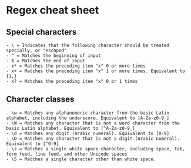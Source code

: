 
# Regex cheat sheet

## Special characters

    - \ = Indicates that the following character should be treated specially, or "escaped"
    - ^ = Matches the beginning of input
    - $ = Matches the end of input
    - x* = Matches the preceding item "x" 0 or more times
    - x+ = Matches the preceding item "x" 1 or more times. Equivalent to {1,}
    - x? = Matches the preceding item "x" 0 or 1 times


## Character classes


    - \w = Matches any alphanumeric character from the basic Latin alphabet, including the underscore. Equivalent to [A-Za-z0-9_]
    - \W = Matches any character that is not a word character from the basic Latin alphabet. Equivalent to [^A-Za-z0-9_]
    - \d = Matches any digit (Arabic numeral). Equivalent to [0-9]
    - \D = Matches any character that is not a digit (Arabic numeral). Equivalent to [^0-9]
    - \s = Matches a single white space character, including space, tab, form feed, line feed, and other Unicode spaces
    - \S = Matches a single character other than white space.



